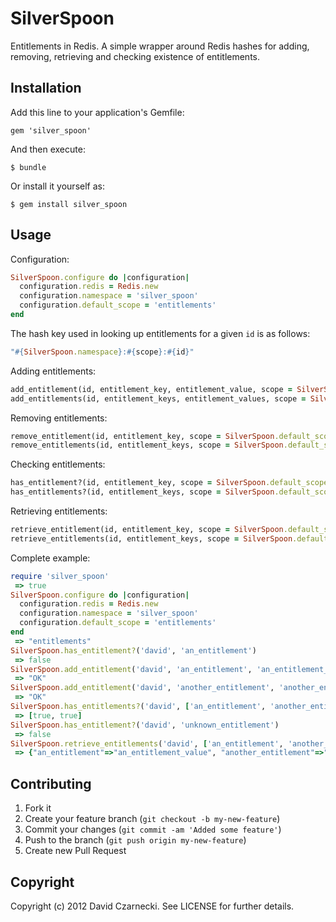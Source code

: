 # SilverSpoon

Entitlements in Redis. A simple wrapper around Redis hashes for adding, removing, retrieving and 
checking existence of entitlements.

## Installation

Add this line to your application's Gemfile:

```
gem 'silver_spoon'
```

And then execute:

```
$ bundle
```

Or install it yourself as:

```
$ gem install silver_spoon
```

## Usage

Configuration:

```ruby
SilverSpoon.configure do |configuration|
  configuration.redis = Redis.new
  configuration.namespace = 'silver_spoon'
  configuration.default_scope = 'entitlements'
end
```

The hash key used in looking up entitlements for a given `id` is as follows:

```ruby
"#{SilverSpoon.namespace}:#{scope}:#{id}"
```

Adding entitlements:

```ruby
add_entitlement(id, entitlement_key, entitlement_value, scope = SilverSpoon.default_scope)
add_entitlements(id, entitlement_keys, entitlement_values, scope = SilverSpoon.default_scope)
```

Removing entitlements:

```ruby
remove_entitlement(id, entitlement_key, scope = SilverSpoon.default_scope)
remove_entitlements(id, entitlement_keys, scope = SilverSpoon.default_scope)
```

Checking entitlements:

```ruby
has_entitlement?(id, entitlement_key, scope = SilverSpoon.default_scope)
has_entitlements?(id, entitlement_keys, scope = SilverSpoon.default_scope)
```

Retrieving entitlements:

```ruby
retrieve_entitlement(id, entitlement_key, scope = SilverSpoon.default_scope)
retrieve_entitlements(id, entitlement_keys, scope = SilverSpoon.default_scope)
```

Complete example:

```ruby
require 'silver_spoon'
 => true 
SilverSpoon.configure do |configuration|
  configuration.redis = Redis.new
  configuration.namespace = 'silver_spoon'
  configuration.default_scope = 'entitlements'
end
 => "entitlements" 
SilverSpoon.has_entitlement?('david', 'an_entitlement')
 => false 
SilverSpoon.add_entitlement('david', 'an_entitlement', 'an_entitlement_value')
 => "OK" 
SilverSpoon.add_entitlement('david', 'another_entitlement', 'another_entitlement_value')
 => "OK" 
SilverSpoon.has_entitlements?('david', ['an_entitlement', 'another_entitlement'])
 => [true, true] 
SilverSpoon.has_entitlement?('david', 'unknown_entitlement')
 => false 
SilverSpoon.retrieve_entitlements('david', ['an_entitlement', 'another_entitlement'])
 => {"an_entitlement"=>"an_entitlement_value", "another_entitlement"=>"another_entitlement_value"} 
```

## Contributing

1. Fork it
2. Create your feature branch (`git checkout -b my-new-feature`)
3. Commit your changes (`git commit -am 'Added some feature'`)
4. Push to the branch (`git push origin my-new-feature`)
5. Create new Pull Request

## Copyright

Copyright (c) 2012 David Czarnecki. See LICENSE for further details.
